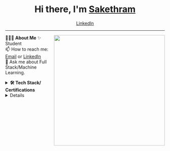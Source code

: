 <h1 align="center"> Hi there, I'm <a href="https://www.linkedin.com/in/sakethramreddy/">Sakethram</a> </h1>

<!--- Adding Header Elements -->
<p align="center">
  <a href="https://www.linkedin.com/in/sakethramreddy/">LinkedIn</a> 
</p>

-----------------------------------------------------------
👨🏻‍💻 **About Me**<img src="https://plus.unsplash.com/premium_photo-1661882403999-46081e67c401?q=80&w=2029&auto=format&fit=crop&ixlib=rb-4.0.3&ixid=M3wxMjA3fDB8MHxwaG90by1wYWdlfHx8fGVufDB8fHx8fA%3D%3D" min-width="300px" max-width="300px" width="350px" align="right"> 
✨ Student  
📫 How to reach me: [Email](saketh1844@gmail.com) or [LinkedIn](https://topmate.io/sanjaykv/)<br>
💬 Ask me about Full Stack/Machine Learning.<br>
<!--- Adding Tech Stack open Section -->


<details>	
 <summary><b>🛠 Tech Stack/ Certifications</b></summary><br>
Languages: <img src="https://img.shields.io/badge/-C++-blue?logo=cplusplus">&nbsp;
<img src="https://img.shields.io/badge/-python-437CAC?logo=python&logoColor=white&style=flat">&nbsp;
<img src="https://img.shields.io/badge/-Mysql-DC8F0F?logo=Mysql&logoColor=white&style=flat">&nbsp; 
<img src="https://img.shields.io/badge/-HTML5-DE5934?logo=HTML5&logoColor=white&style=flat">&nbsp;
<img src="https://img.shields.io/badge/-CSS3-2275B2?logo=CSS3&logoColor=white&style=flat"> &nbsp;
<img src="https://shields.io/badge/JavaScript-F7DF1E?logo=JavaScript&logoColor=000&style=flat-square"> &nbsp;<br>
Frameworks and Libraries: <!--- Frameworks and Libraries goes here -->
<img src="https://img.shields.io/badge/-Numpy-0E7ACE?logo=numpy&logoColor=white&style=flat">&nbsp;
<img src="https://img.shields.io/badge/-Pandas-150455?logo=pandas&logoColor=white&style=flat">&nbsp;
<img src="https://img.shields.io/badge/-Sklearn-F09437?logo=scikit-learn&logoColor=white&style=flat">&nbsp;&nbsp;<br>
Tools and Platforms: <img src="https://img.shields.io/badge/-Git-orange?logo=Git&logoColor=white&style=flat">&nbsp; 
<img src="https://img.shields.io/badge/-Visual%20Studio%20Code-25AEF4?logo=visualstudio&logoColor=white&style=flat">&nbsp;<br>
Operating Systems: <img src="https://img.shields.io/badge/-Windows-0F7BCF?logo=Windows&logoColor=white&style=flat">&nbsp;
<img src="https://img.shields.io/badge/-Linux-EDBD2B?logo=Linux&logoColor=black&style=flat">&nbsp;<br>

## Certification Badges 🪶
<div style='display:flex; align-items:center; gap: 10px;' align='center'>
<a href="https://www.credly.com/badges/a205acef-3d7c-4545-92c4-223a3a8699b8/public_url">
<img src="https://images.credly.com/size/680x680/images/f5bb6420-710c-4508-bd1f-df3a9d3fafb0/blob" width="100px" height="100px" />
</div>
</details> 
<!--- 3rd Section on Recent Projects -->

  <details>	
    <summary><b>📚 Recent Projects/ Activity</b></summary><br>

  ✨ [BillingSystem](https://github.com/Sri5275/BillingSystem)<br>
  ✨ [HeartDiseaseRiskAssessment](https://github.com/Sri5275/HeartDiseaseRiskAssessment)<br>
  ✨ [FrontendOfCodeQualityGradingUsingPipelines](https://github.com/Sri5275/CodeAnalysisClient)<br> 
  ✨ [BackendOfCodeQualityGradingUsingPipelines](https://github.com/Sri5275/CodeAnalysis)<br>

  </details> 
